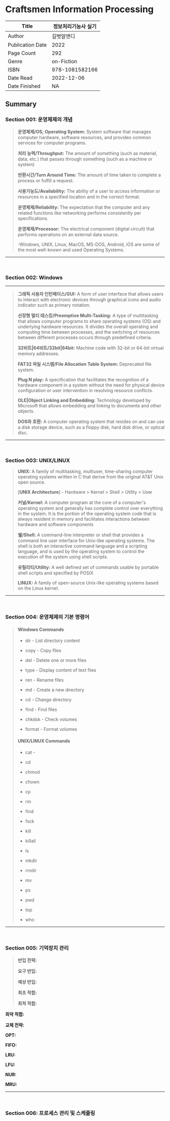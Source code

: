 # Craftsmen Information Processing

| Title            | 정보처리기능사 실기     |
|------------------|----------------|
| Author           | 길벗알앤디          |
| Publication Date | 2022           |
| Page Count       | 292            |
| Genre            | on-Fiction     |
| ISBN             | 978-1081582166 |
| Date Read        | 2022-12-06     |
| Date Finished    | NA             |


## Summary

### Section 001: 운영체제의 개념

> __운영체제/OS; Operating System:__ System software that manages computer hardware, software resources, and provides common services for computer programs.
> 
> __처리 능력/Throughput:__ The amount of something (such as material, data, etc.) that passes through something (such as a machine or system)
>
> __반환시간/Turn Around Time:__ The amount of time taken to complete a process or fulfill a request.
>
> __사용가능도/Availability:__ The ability of a user to access information or resources in a specified location and in the correct format.
>
> __운영체제/Reliability:__ The expectation that the computer and any related functions like networking performs consistently per specifications.
>
> __운영체제/Processor:__ The electrical component (digital circuit) that performs operations on an external data source.
>
> -Windows, UNIX, Linux, MacOS, MS-DOS, Android, iOS are some of the most well-known and used Operating Systems.

---
<br/>

### Section 002: Windows

---
> __그래픽 사용자 인턴페이스/GUI:__ A form of user interface that allows users to interact with electronic devices through graphical icons and audio indicator such as primary notation.
> 
> __선장형 멀티 태스킹/Preemptive Multi-Tasking:__ A type of multitasking that allows computer programs to share operating systems (OS) and underlying hardware resources. It divides the overall operating and computing time between processes, and the switching of resources between different processes occurs through predefined criteria.
>
> __32비트|64비트/32bit|64bit:__ Machine code with 32-bit or 64-bit virtual memory addresses.
>
> __FAT32 파일 시스템/File Allocation Table System:__ Deprecated file system.
>
> __Plug N play:__ A specification that facilitates the recognition of a hardware component in a system without the need for physical device configuration or user intervention in resolving resource conflicts.
> 
> __OLE|Object Linking and Embedding:__ Technology developed by Microsoft that allows embedding and linking to documents and other objects.
>
> __DOS와 호환:__ A computer operating system that resides on and can use a disk storage device, such as a floppy disk, hard disk drive, or optical disc.

---
<br/>

### Section 003: UNIX/LINUX

> __UNIX:__ A family of multitasking, multiuser, time-sharing computer operating systems written in C that derive from the original AT&T Unix open source.
>
> [__UNIX Architecture__] - Hardware > Kernel > Shell > Utility > User
>
> __커널/Kernel:__ A computer program at the core of a computer's operating system and generally has complete control over everything in the system. It is the portion of the operating system code that is always resident in memory and facilitates interactions between hardware and software components
>
> __쉘/Shell:__ A command-line interpreter or shell that provides a command line user interface for Unix-like operating systems. The shell is both an interactive command language and a scripting language, and is used by the operating system to control the execution of the system using shell scripts.
>
> __유틸리티/Utility:__ A well defined set of commands usable by portable shell scripts and specified by POSIX
> 
> __LINUX:__ A family of open-source Unix-like operating systems based on the Linux kernel.

---
<br/>

### Section 004: 운영체제의 기본 명령어

> #### Windows Commands  
> - dir -	List directory content 
>
> - copy - Copy files
> 
> - del - Delete one or more files
>
> - type - Display content of text files
>
> - ren - Rename files
>
> - md - Create a new directory
>
> - cd - Change directory
>
> - find - Find files
>
> - chkdsk - Check volumes
>
> - format - Format volumes
>
> #### UNIX/LINUX Commands
>
> - cat - 
>
> - cd
>
> - chmod
> 
> - chown
>
> - cp
>
> - rm
>
> - find
>
> - fsck
>
> - kill
>
> - killall
>
> - ls
>
> - mkdir
>
> - rmdir
>
> - mv
>
> - ps
>
> - pwd
>
> - top
>
> - who

---
<br/>

### Section 005: 기억장치 관리

> __반입 전략:__
>
> __요구 반입:__
>
> __예상 반입:__
>
> __최초 적합:__
>
> __최적 적합:__

__최악 적합:__

__교체 전략:__

__OPT:__

__FIFO:__

__LRU:__

__LFU:__

__NUR:__

__MRU:__

---
<br/>

### Section 006: 프로세스 관리 및 스케줄링


